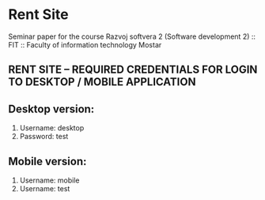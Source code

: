 # Rent Site
Seminar paper for the course Razvoj softvera 2 (Software development 2) :: FIT :: Faculty of information technology Mostar

## RENT SITE – REQUIRED CREDENTIALS FOR LOGIN TO DESKTOP / MOBILE APPLICATION

## Desktop version:
1.	Username: desktop	
2.	Password: test

## Mobile version:
1.	Username: mobile
2.	Username: test
